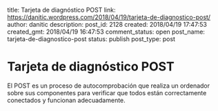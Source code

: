 title: Tarjeta de diagnóstico POST
link: https://danitic.wordpress.com/2018/04/19/tarjeta-de-diagnostico-post/
author: danitic
description: 
post_id: 2128
created: 2018/04/19 17:47:53
created_gmt: 2018/04/19 16:47:53
comment_status: open
post_name: tarjeta-de-diagnostico-post
status: publish
post_type: post

# Tarjeta de diagnóstico POST

El POST es un proceso de autocomprobación que realiza un ordenador sobre sus componentes para verificar que todos están correctamente conectados y funcionan adecuadamente.